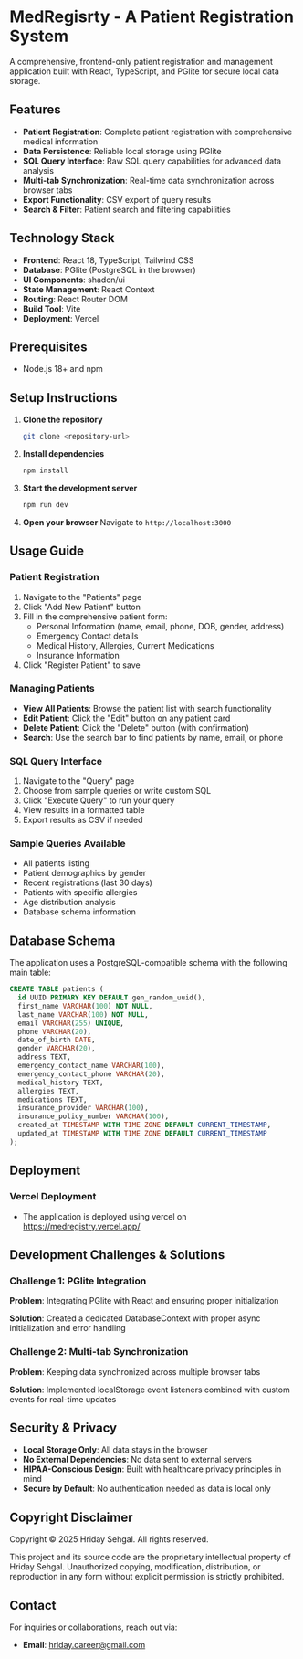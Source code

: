 # MedRegisrty - A Patient Registration System

A comprehensive, frontend-only patient registration and management application built with React, TypeScript, and PGlite for secure local data storage.

## Features

- **Patient Registration**: Complete patient registration with comprehensive medical information
- **Data Persistence**: Reliable local storage using PGlite 
- **SQL Query Interface**: Raw SQL query capabilities for advanced data analysis
- **Multi-tab Synchronization**: Real-time data synchronization across browser tabs
- **Export Functionality**: CSV export of query results
- **Search & Filter**: Patient search and filtering capabilities

## Technology Stack

- **Frontend**: React 18, TypeScript, Tailwind CSS
- **Database**: PGlite (PostgreSQL in the browser)
- **UI Components**: shadcn/ui
- **State Management**: React Context
- **Routing**: React Router DOM
- **Build Tool**: Vite
- **Deployment**: Vercel

## Prerequisites

- Node.js 18+ and npm

## Setup Instructions

1. **Clone the repository**

   ```bash
   git clone <repository-url>
   ```

2. **Install dependencies**

   ```bash
   npm install
   ```

3. **Start the development server**

   ```bash
   npm run dev
   ```

4. **Open your browser**
   Navigate to `http://localhost:3000`

## Usage Guide

### Patient Registration

1. Navigate to the "Patients" page
2. Click "Add New Patient" button
3. Fill in the comprehensive patient form:
   - Personal Information (name, email, phone, DOB, gender, address)
   - Emergency Contact details
   - Medical History, Allergies, Current Medications
   - Insurance Information
4. Click "Register Patient" to save

### Managing Patients

- **View All Patients**: Browse the patient list with search functionality
- **Edit Patient**: Click the "Edit" button on any patient card
- **Delete Patient**: Click the "Delete" button (with confirmation)
- **Search**: Use the search bar to find patients by name, email, or phone

### SQL Query Interface

1. Navigate to the "Query" page
2. Choose from sample queries or write custom SQL
3. Click "Execute Query" to run your query
4. View results in a formatted table
5. Export results as CSV if needed

### Sample Queries Available

- All patients listing
- Patient demographics by gender
- Recent registrations (last 30 days)
- Patients with specific allergies
- Age distribution analysis
- Database schema information

## Database Schema

The application uses a PostgreSQL-compatible schema with the following main table:

```sql
CREATE TABLE patients (
  id UUID PRIMARY KEY DEFAULT gen_random_uuid(),
  first_name VARCHAR(100) NOT NULL,
  last_name VARCHAR(100) NOT NULL,
  email VARCHAR(255) UNIQUE,
  phone VARCHAR(20),
  date_of_birth DATE,
  gender VARCHAR(20),
  address TEXT,
  emergency_contact_name VARCHAR(100),
  emergency_contact_phone VARCHAR(20),
  medical_history TEXT,
  allergies TEXT,
  medications TEXT,
  insurance_provider VARCHAR(100),
  insurance_policy_number VARCHAR(100),
  created_at TIMESTAMP WITH TIME ZONE DEFAULT CURRENT_TIMESTAMP,
  updated_at TIMESTAMP WITH TIME ZONE DEFAULT CURRENT_TIMESTAMP
);
```

##  Deployment

### Vercel Deployment
- The application is deployed using vercel on https://medregistry.vercel.app/

## Development Challenges & Solutions

### Challenge 1: PGlite Integration

**Problem**: Integrating PGlite with React and ensuring proper initialization

**Solution**: Created a dedicated DatabaseContext with proper async initialization and error handling

### Challenge 2: Multi-tab Synchronization

**Problem**: Keeping data synchronized across multiple browser tabs

**Solution**: Implemented localStorage event listeners combined with custom events for real-time updates

## Security & Privacy

- **Local Storage Only**: All data stays in the browser
- **No External Dependencies**: No data sent to external servers
- **HIPAA-Conscious Design**: Built with healthcare privacy principles in mind
- **Secure by Default**: No authentication needed as data is local only

## Copyright Disclaimer
Copyright © 2025 Hriday Sehgal. All rights reserved.

This project and its source code are the proprietary intellectual property of Hriday Sehgal. Unauthorized copying, modification, distribution, or reproduction in any form without explicit permission is strictly prohibited.

## Contact
For inquiries or collaborations, reach out via:
- **Email**: hriday.career@gmail.com
